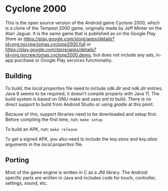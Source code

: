 # Cyclone 2000

This is the open source version of the Android game Cyclone 2000,
which is a clone of the Tempest 2000 game, originally made by Jeff
Minter on the Atari Jaguar. It is the same game that is published as
on the Google Play Store as
https://play.google.com/store/apps/details?id=org.nocrew.tomas.cyclone2000.full
or
https://play.google.com/store/apps/details?id=org.nocrew.tomas.cyclone2000.demo,
but does not include any ads, in-app purchase or Google Play services
functionality.

## Building

To build, the _local.properties_ file need to include *sdk.dir* and
*ndk.dir* entries. Java 8 seems to be required, it doesn't compile
properly with Java 11. The build system is based on GNU make and uses
_ant_ to build. There is no direct support to build from Android
Studio or using _gradle_ at this point.

Because of this, support libraries need to be downloaded and setup
first. Before compiling the first time, run:
```make setup```

To build an APK, run:
```make release```

To get a signed APK, you also need to include the *key.store* and
*key.alias* arguments in the _local.properties_ file.

## Porting

Most of the game engine is written in C as a JNI library. The Android
specific parts are written in Java and includes code for touch,
controller, settings, sound, etc.
